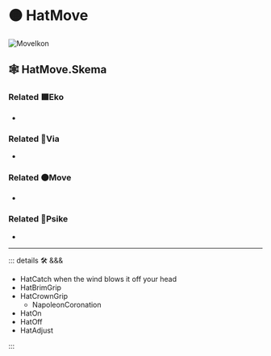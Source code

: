 # 🟠 <move>HatMove</move>

![MoveIkon](/Move/Move_Ikon.png)

## 🕸 HatMove.Skema

### Related 🟩<eko>Eko</eko>

-

### Related 🔻<via>Via</via>

-

### Related 🟠<move>Move</move>

-

### Related 💜<psike>Psike</psike>

-

---

<!-- =================================================== -->
<!-- =================================================== -->
<!-- =================================================== -->
<!-- =================================================== -->
<!-- =================================================== -->
::: details 🛠 <dev>&&&</dev>

- HatCatch when the wind blows it off your head
- HatBrimGrip
- HatCrownGrip
    - NapoleonCoronation
- HatOn
- HatOff
- HatAdjust

:::
